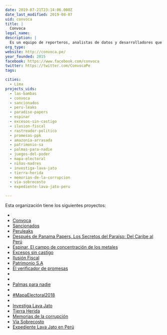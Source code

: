 ```yaml
---
date: 2019-07-21T23:14:06.000Z
date_last_modified: 2019-08-07
uid: convoca
title: |
  Convoca
legal_name: 
description: |
  Es un equipo de reporteros, analistas de datos y desarrolladores que surge en la búsqueda de una nueva forma de hacer periodismo en Perú.
org_type: 
website: http://convoca.pe/
year_founded: 2015
facebook: https://www.facebook.com/convoca
twitter: https://twitter.com/ConvocaPe
tags:

cities: 
  - Lima
projects_uids:
  - las-bambas
  - convoca
  - sancionados
  - peru-leaks
  - paradise-papers
  - espinar
  - excesos-sin-castigo
  - ilusion-fiscal
  - rastreador-politico
  - promesas-ppk
  - amazonia-arrasada
  - patrimonio-sa
  - palmas-para-nadie
  - juegos-del-poder
  - mapa-electoral
  - niñas-madres
  - investiga-lava-jato
  - tierra-herida
  - memorias-de-la-corrupcion
  - via-sobrecosto
  - expediente-lava-jato-peru

---
```


Esta organización tiene los siguientes proyectos:

- [](/proyectos/las-bambas)
- [Convoca](/proyectos/convoca)
- [Sancionados](/proyectos/sancionados)
- [Peruleaks](/proyectos/peru-leaks)
- [Después de Panama Papers, Los Secretos del Paraíso: Del Caribe al Perú](/proyectos/paradise-papers)
- [Espinar, El campo de concentración de los metales](/proyectos/espinar)
- [Excesos sin castigo](/proyectos/excesos-sin-castigo)
- [Ilusión Fiscal](/proyectos/ilusion-fiscal)
- [Patrimonio S.A](/proyectos/rastreador-politico)
- [El verificador de promesas](/proyectos/promesas-ppk)
- [](/proyectos/amazonia-arrasada)
- [](/proyectos/patrimonio-sa)
- [Palmas para nadie](/proyectos/palmas-para-nadie)
- [](/proyectos/juegos-del-poder)
- [#MapaElectoral2018](/proyectos/mapa-electoral)
- [](/proyectos/niñas-madres)
- [Investiga Lava Jato](/proyectos/investiga-lava-jato)
- [Tierra Herida](/proyectos/tierra-herida)
- [Memorias de la corrupción](/proyectos/memorias-de-la-corrupcion)
- [Vía Sobrecosto](/proyectos/via-sobrecosto)
- [Expediente Lava Jato en Perú](/proyectos/expediente-lava-jato-peru)
